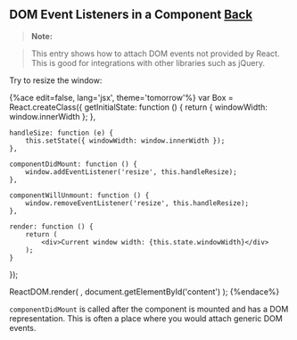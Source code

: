 ## DOM Event Listeners in a Component [Back](./../react.md)

> **Note:**

> This entry shows how to attach DOM events not provided by React. This is good for integrations with other libraries such as jQuery.

Try to resize the window:

{%ace edit=false, lang='jsx', theme='tomorrow'%}
var Box = React.createClass({
    getInitialState: function () {
        return { windowWidth: window.innerWidth };
    },
    
    handleSize: function (e) {
        this.setState({ windowWidth: window.innerWidth });
    },
    
    componentDidMount: function () {
        window.addEventListener('resize', this.handleResize);  
    },
    
    componentWillUnmount: function () {
        window.removeEventListener('resize', this.handleResize);
    },

    render: function () {
        return (
            <div>Current window width: {this.state.windowWidth}</div>
        );
    }
});

ReactDOM.render(
    <Box />,
    document.getElementById('content')
);
{%endace%}

`componentDidMount` is called after the component is mounted and has a DOM representation. This is often a place where you would attach generic DOM events.

